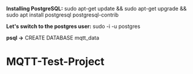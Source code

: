 **Installing PostgreSQL:**
sudo apt-get update && sudo apt-get upgrade && sudo apt install postgresql postgresql-contrib

**Let's switch to the postgres user:**
sudo -i -u postgres

**psql ->**
CREATE DATABASE mqtt_data

# MQTT-Test-Project

